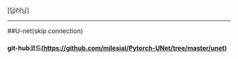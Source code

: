 [딥러닝]
***
##U-net(skip connection)
#### git-hub코드(https://github.com/milesial/Pytorch-UNet/tree/master/unet)
